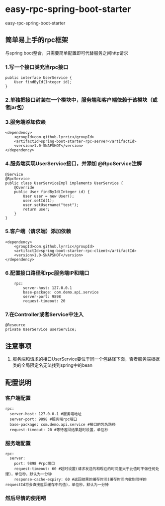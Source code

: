 
# easy-rpc-spring-boot-starter
easy-rpc-spring-boot-starter

## 简单易上手的rpc框架

与spring boot整合，只需要简单配置即可代替服务之间http请求

### 1.写一个接口类充当rpc接口
```
public interface UserService {
    User findById(Integer id);
}
```
### 2.单独把接口封装在一个模块中，服务端和客户端依赖于该模块（或者jar包）
### 3.服务端添加依赖
```
<dependency>
    <groupId>com.github.lyrric</groupId>
	<artifactId>spring-boot-starter-rpc-server</artifactId>
	<version>1.0-SNAPSHOT</version>
</dependency>
```
### 4.服务端实现UserService接口，并添加 @RpcService注解
```
@Service
@RpcService
public class UserServiceImpl implements UserService {
    @Override
    public User findById(Integer id) {
        User user = new User();
        user.setId(1);
        user.setUsername("test");
        return user;
    }
}
```
### 5.客户端（请求端）添加依赖
```
<dependency>
	<groupId>com.github.lyrric</groupId>
	<artifactId>spring-boot-starter-rpc-client</artifactId>
	<version>1.0-SNAPSHOT</version>
</dependency>
```
### 6.配置接口路径和rpc服务端IP和端口
```
    rpc:
        server-host: 127.0.0.1
        base-package: com.demo.api.service
        server-port: 9898
        request-timeout: 20
 ```
### 7.在Controller或者Service中注入
```
@Resource
private UserService userService;
```
## 注意事项

 1. 服务端和请求的接口UserService要位于同一个包路径下面，否者服务端根据类的全局限定名无法找到spring中的bean

## 配置说明
### 客户端配置
```
rpc:
  server-host: 127.0.0.1 #服务端地址
  server-port: 9898 #服务端rpc端口
  base-package: com.demo.api.service #接口的包名路径
  request-timeout: 20 #等待返回结果超时设置，单位秒
```
### 服务端配置
```
rpc:
  server:
    port: 9898 #rpc端口
    request-timeout: 60 #超时设置(请求发送的和现在的时间差大于此值时不做任何处理)，单位秒，默认为一分钟
    response-cache-expiry: 60 #返回结果的缓存时间(缓存时间内收到同样的requestId将会直接返回缓存中的值)，单位秒，默认为一分钟
```
### 然后尽情的使用吧
